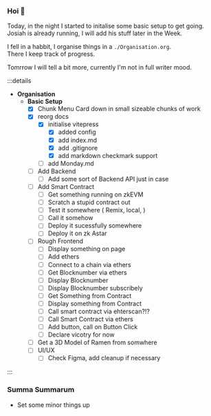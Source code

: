 ### Hoi 🍜

Today, in the night I started to initalise some basic setup to get going.
Josiah is already running, I will add his stuff later in the Week.

I fell in a habbit, I organise things in a `./Organisation.org`.  
There I keep track of progress.

Tomrrow I will tell a bit more, currently I'm not in full writer mood.

:::details

- **Organisation**
  - **Basic Setup**
    - [x] Chunk Menu Card down in small sizeable chunks of work
    - [x] reorg docs
      - [x] initialise vitepress
        - [x] added config
        - [x] add index.md
        - [x] add .gitignore
        - [x] add markdown checkmark support
      - [ ] add Monday.md
    - [ ] Add Backend
      - [ ] Add some sort of Backend API just in case
    - [ ] Add Smart Contract
      - [ ] Get something running on zkEVM
      - [ ] Scratch a stupid contract out
      - [ ] Test it somewhere ( Remix, local, )
      - [ ] Call it somehow
      - [ ] Deploy it sucessfully somewhere
      - [ ] Deploy it on zk Astar
    - [ ] Rough Frontend
      - [ ] Display something on page
      - [ ] Add ethers
      - [ ] Connect to a chain via ethers
      - [ ] Get Blocknumber via ethers
      - [ ] Display Blocknumber
      - [ ] Display Blocknumber subscribely
      - [ ] Get Something from Contract
      - [ ] Display something from Contract
      - [ ] Call smart contract via ehterscan?!?
      - [ ] Call Smart Contract via ethers
      - [ ] Add button, call on Button Click
      - [ ] Declare vicotry for now
    - [ ] Get a 3D Model of Ramen from somwhere
    - [ ] UI/UX
      - [ ] Check Figma, add cleanup if necessary

:::

### Summa Summarum

- Set some minor things up
